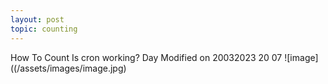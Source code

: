 ```yaml
---
layout: post
topic: counting
---
```


How To Count
Is cron working?
Day 
Modified on 20032023 20 07
![image]((/assets/images/image.jpg)